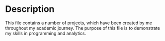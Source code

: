 # Description

This file contains a number of projects, which have been created by me throughout my academic journey. The purpose of this file is to demonstrate my skills in programming and analytics. 
